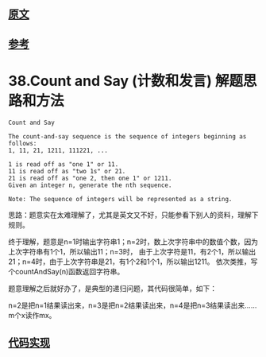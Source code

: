 
## [原文](https://leetcode.com/problems/count-and-say/)

## [参考](https://blog.csdn.net/xygy8860/article/details/46821417)

# 38.Count and Say (计数和发言) 解题思路和方法

```
Count and Say 

The count-and-say sequence is the sequence of integers beginning as follows:
1, 11, 21, 1211, 111221, ...

1 is read off as "one 1" or 11.
11 is read off as "two 1s" or 21.
21 is read off as "one 2, then one 1" or 1211.
Given an integer n, generate the nth sequence.

Note: The sequence of integers will be represented as a string.
```


思路：题意实在太难理解了，尤其是英文又不好，只能参看下别人的资料，理解下规则。

终于理解，题意是n=1时输出字符串1；n=2时，数上次字符串中的数值个数，因为上次字符串有1个1，所以输出11；n=3时，
由于上次字符是11，有2个1，所以输出21；n=4时，由于上次字符串是21，有1个2和1个1，所以输出1211。
依次类推，写个countAndSay(n)函数返回字符串。

题意理解之后就好办了，是典型的递归问题，其代码很简单，如下：


n=2是把n=1结果读出来，n=3是把n=2结果读出来，n=4是把n=3结果读出来……m个x读作mx。


## [代码实现](/algorithms-java-example/src/main/java/space.mamba/leetcode/algorithms/No38_CountAndSay.java)



